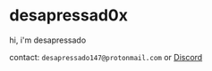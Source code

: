 # desapressad0x

hi,
i'm desapressado

contact: `desapressado147@protonmail.com` or [Discord](https://discordapp.com/users/646783301020942337)
